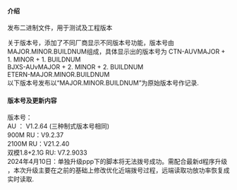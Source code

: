 #### 介绍
发布二进制文件，用于测试及工程版本

关于版本号，添加了不同厂商显示不同版本号功能，版本号由MAJOR.MINOR.BUILDNUM组成，具体显示出的版本号为
CTN-AUVMAJOR + 1. MINOR + 1. BUILDNUM  
BJXS-AUvMAJOR + 2. MINOR + 2. BUILDNUM  
ETERN-MAJOR.MINOR.BUILDNUM  
以下版本号发布以“MAJOR.MINOR.BUILDNUM”为原始版本号作记录.

#### 版本号及更新内容
版本号：  
	AU ： V1.2.64  (三种制式版本号相同)  
	900M RU：V9.2.37  
	2100M RU：V21.2.40  
	双模1.8+2.1G RU: V7.2.9033  
2024年4月10日：单独升级ppp下的脚本将无法拨号成功。需配合最新d程序升级 ，本次升级主要在之前的基础上修改优化近端拨号过程，远端读取功放功率恢复成实时读取.
